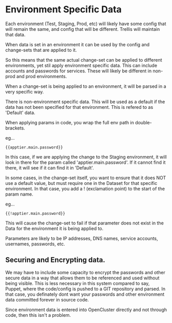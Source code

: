 # Environment Specific Data

Each environment (Test, Staging, Prod, etc) will likely have some config that will remain the same, and config that will be different.
Trellis will maintain that data.

When data is set in an environment it can be used by the config and change-sets that are applied to it.

So this means that the same actual change-set can be applied to different environments, yet stil apply environment specific data.
This can include accounts and passwords for services.  These will likely be different in non-prod and prod environments.

When a change-set is being applied to an environment, it will be parsed in a very specific way.

There is non-environment specific data.  This will be used as a default if the data has not been specified for that environment.  This is refered to as 'Default' data.

When applying params in code, you wrap the full env path in double-brackets.

eg...

```
{{apptier.main.password}}
```

In this case, if we are applying the change to the Staging environment, it will look in there for the param called 'apptier.main.password'.  If it cannot find it there, it will see if it can find it in 'Default'.

In some cases, in the change-set itself, you want to ensure that it does NOT use a default value, but must require one in the Dataset for that specific environment.
In that case, you add a ! (exclamation point) to the start of the param name.

eg...

```
{{!apptier.main.password}}
```

This will cause the change-set to fail if that parameter does not exist in the Data for the environment it is being applied to.

Parameters are likely to be IP addresses, DNS names, service accounts, usernames, passwords, etc.

## Securing and Encrypting data.

We may have to include some capacity to encrypt the passwords and other secure data in a way that allows them to be referenced and used without being visible.  This is less necessary in this system compared to say, Puppet, where the code/config is pushed to a GIT repository and parsed.  In that case, you definately dont want your passwords and other environment data committed forever in source code.

Since environment data is entered into OpenCluster directly and not through code, then this isn't a problem.

